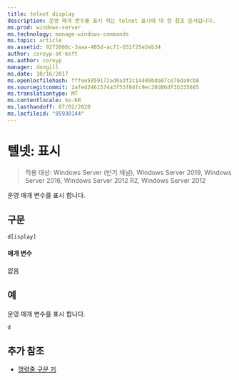 ```yaml
---
title: telnet display
description: 운영 매개 변수를 표시 하는 telnet 표시에 대 한 참조 문서입니다.
ms.prod: windows-server
ms.technology: manage-windows-commands
ms.topic: article
ms.assetid: 9272086c-3aaa-405d-ac71-652f25e2eb34
author: coreyp-at-msft
ms.author: coreyp
manager: dongill
ms.date: 10/16/2017
ms.openlocfilehash: fffee5059172ad0a3f2c14489bda07ce76da9cb8
ms.sourcegitcommit: 2afed2461574a3f53f84fc9ec28d86df3b335685
ms.translationtype: MT
ms.contentlocale: ko-KR
ms.lasthandoff: 07/02/2020
ms.locfileid: "85930144"
---
```

# <a name="telnet-display"></a>텔넷: 표시

> 적용 대상: Windows Server (반기 채널), Windows Server 2019, Windows Server 2016, Windows Server 2012 R2, Windows Server 2012

운영 매개 변수를 표시 합니다.

## <a name="syntax"></a>구문
```
d[isplay]
```
#### <a name="parameters"></a>매개 변수
없음
## <a name="examples"></a>예
운영 매개 변수를 표시 합니다.
```
d
```
## <a name="additional-references"></a>추가 참조
- [명령줄 구문 키](command-line-syntax-key.md)
